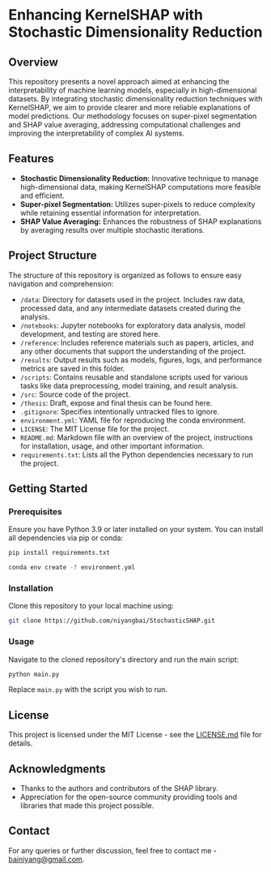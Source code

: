 # Enhancing KernelSHAP with Stochastic Dimensionality Reduction

## Overview
This repository presents a novel approach aimed at enhancing the interpretability of machine learning models, especially in high-dimensional datasets. By integrating stochastic dimensionality reduction techniques with KernelSHAP, we aim to provide clearer and more reliable explanations of model predictions. Our methodology focuses on super-pixel segmentation and SHAP value averaging, addressing computational challenges and improving the interpretability of complex AI systems.

## Features
- **Stochastic Dimensionality Reduction:** Innovative technique to manage high-dimensional data, making KernelSHAP computations more feasible and efficient.
- **Super-pixel Segmentation:** Utilizes super-pixels to reduce complexity while retaining essential information for interpretation.
- **SHAP Value Averaging:** Enhances the robustness of SHAP explanations by averaging results over multiple stochastic iterations.

## Project Structure

The structure of this repository is organized as follows to ensure easy navigation and comprehension:

- `/data`: Directory for datasets used in the project. Includes raw data, processed data, and any intermediate datasets created during the analysis.
- `/notebooks`: Jupyter notebooks for exploratory data analysis, model development, and testing are stored here.
- `/reference`: Includes reference materials such as papers, articles, and any other documents that support the understanding of the project.
- `/results`: Output results such as models, figures, logs, and performance metrics are saved in this folder.
- `/scripts`: Contains reusable and standalone scripts used for various tasks like data preprocessing, model training, and result analysis.
- `/src`: Source code of the project. 
- `/thesis`: Draft, expose and final thesis can be found here.
- `.gitignore`: Specifies intentionally untracked files to ignore.
- `environment.yml`: YAML file for reproducing the conda environment.
- `LICENSE`: The MIT License file for the project.
- `README.md`: Markdown file with an overview of the project, instructions for installation, usage, and other important information.
- `requirements.txt`: Lists all the Python dependencies necessary to run the project.


## Getting Started

### Prerequisites
Ensure you have Python 3.9 or later installed on your system. You can install all dependencies via pip or conda:
```bash
pip install requirements.txt
```
```bash
conda env create -f environment.yml
```

### Installation
Clone this repository to your local machine using:
```bash
git clone https://github.com/niyangbai/StochasticSHAP.git
```

### Usage
Navigate to the cloned repository's directory and run the main script:
```bash
python main.py
```
Replace `main.py` with the script you wish to run.

## License
This project is licensed under the MIT License - see the [LICENSE.md](LICENSE.md) file for details.

## Acknowledgments
- Thanks to the authors and contributors of the SHAP library.
- Appreciation for the open-source community providing tools and libraries that made this project possible.

## Contact
For any queries or further discussion, feel free to contact me - bainiyang@gmail.com.
